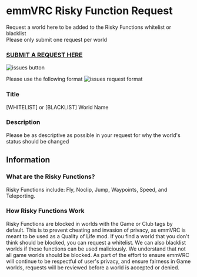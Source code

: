 # emmVRC Risky Function Request 
Request a world here to be added to the Risky Functions whitelist or blacklist  
Please only submit one request per world

### [SUBMIT A REQUEST HERE](https://github.com/emmVRC/emmVRC-Risky-Function-Request/issues "Risky Functions Requests")

![issues button](https://i.imgur.com/YIGGwH3.png)

Please use the following format
![issues request format](https://i.imgur.com/jvTyYqz.png)
### Title
[WHITELIST] or [BLACKLIST] World Name

### Description 
Please be as descriptive as possible in your request for why the world's status should be changed

## Information
### What are the Risky Functions?
Risky Functions include: Fly, Noclip, Jump, Waypoints, Speed, and Teleporting.  
### How Risky Functions Work
Risky Functions are blocked in worlds with the Game or Club tags by default. This is to prevent cheating and invasion of privacy, as emmVRC is meant to be used as a Quality of Life mod. If you find a world that you don't think should be blocked, you can request a whitelist. We can also blacklist worlds if these functions can be used maliciously. We understand that not all game worlds should be blocked. As part of the effort to ensure emmVRC will continue to be respectful of user's privacy, and ensure fairness in Game worlds, requests will be reviewed before a world is accepted or denied.
